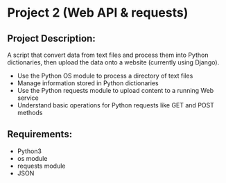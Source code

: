 # Project 2 (Web API & requests)

## Project Description:

A script that convert data from text files and process them into Python dictionaries, then upload the data onto a website (currently using Django).

- Use the Python OS module to process a directory of text files 
- Manage information stored in Python dictionaries 
- Use the Python requests module to upload content to a running Web service 
- Understand basic operations for Python requests like GET and POST methods

## Requirements:
- Python3
- os module
- requests module
- JSON 

